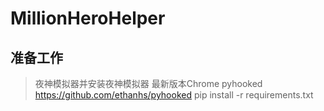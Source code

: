 # MillionHeroHelper

## 准备工作
> 夜神模拟器并安装夜神模拟器
> 最新版本Chrome
> pyhooked https://github.com/ethanhs/pyhooked
> pip install -r requirements.txt